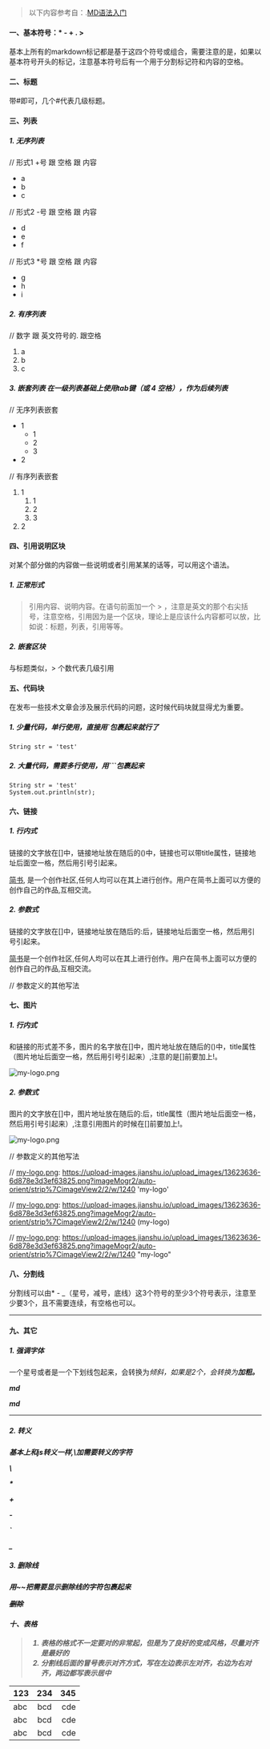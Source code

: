 
> 以下内容参考自：.[MD语法入门](https://www.jianshu.com/p/399e5a3c7cc5)

#### 一、基本符号：* - + . >

基本上所有的markdown标记都是基于这四个符号或组合，需要注意的是，如果以基本符号开头的标记，注意基本符号后有一个用于分割标记符和内容的空格。

#### 二、标题

带#即可，几个#代表几级标题。

#### 三、列表

##### 1. 无序列表

// 形式1 +号 跟 空格 跟 内容

+ a
+ b
+ c

// 形式2 -号 跟 空格 跟 内容
- d
- e
- f

// 形式3 *号 跟 空格 跟 内容
* g
* h
* i

##### 2. 有序列表

// 数字 跟 英文符号的. 跟空格
1. a
2. b
3. c

##### 3. 嵌套列表 在一级列表基础上使用tab键（或 4 空格），作为后续列表

// 无序列表嵌套 
+ 1
    + 1
    + 2
    + 3
+ 2

// 有序列表嵌套 
1. 1
    1. 1
    2. 2
    3. 3
2. 2

#### 四、引用说明区块

对某个部分做的内容做一些说明或者引用某某的话等，可以用这个语法。

##### 1. 正常形式

> 引用内容、说明内容。在语句前面加一个 > ，注意是英文的那个右尖括号，注意空格，引用因为是一个区块，理论上是应该什么内容都可以放，比如说：标题，列表，引用等等。

##### 2. 嵌套区块

与标题类似，> 个数代表几级引用

#### 五、代码块

在发布一些技术文章会涉及展示代码的问题，这时候代码块就显得尤为重要。

##### 1. 少量代码，单行使用，直接用`包裹起来就行了

`String str = 'test'`

##### 2. 大量代码，需要多行使用，用```包裹起来

```$xslt
String str = 'test'
System.out.println(str);
```

#### 六、链接

##### 1. 行内式

链接的文字放在[]中，链接地址放在随后的()中，链接也可以带title属性，链接地址后面空一格，然后用引号引起来。

[简书](https://www.jianshu.com "创作你的创作2"),
是一个创作社区,任何人均可以在其上进行创作。用户在简书上面可以方便的创作自己的作品,互相交流。 

##### 2. 参数式

链接的文字放在[]中，链接地址放在随后的:后，链接地址后面空一格，然后用引号引起来。

[简书]: https://www.jianshu.com "创作你的创作"

[简书]是一个创作社区,任何人均可以在其上进行创作。用户在简书上面可以方便的创作自己的作品,互相交流。

// 参数定义的其他写法

[简书]: https://www.jianshu.com '创作你的创作'
[简书]: https://www.jianshu.com (创作你的创作)
[简书]: <https://www.jianshu.com> "创作你的创作"

#### 七、图片

##### 1. 行内式

和链接的形式差不多，图片的名字放在[]中，图片地址放在随后的()中，title属性（图片地址后面空一格，然后用引号引起来）,注意的是[]前要加上!。

![my-logo.png](https://upload-images.jianshu.io/upload_images/13623636-6d878e3d3ef63825.png?imageMogr2/auto-orient/strip%7CimageView2/2/w/1240 "my-logo")

##### 2. 参数式

图片的文字放在[]中，图片地址放在随后的:后，title属性（图片地址后面空一格，然后用引号引起来）,注意引用图片的时候在[]前要加上!。

[my-logo.png]: https://upload-images.jianshu.io/upload_images/13623636-6d878e3d3ef63825.png?imageMogr2/auto-orient/strip%7CimageView2/2/w/1240 "my-logo"

![my-logo.png]

// 参数定义的其他写法

// [my-logo.png]: https://upload-images.jianshu.io/upload_images/13623636-6d878e3d3ef63825.png?imageMogr2/auto-orient/strip%7CimageView2/2/w/1240 'my-logo'

// [my-logo.png]: https://upload-images.jianshu.io/upload_images/13623636-6d878e3d3ef63825.png?imageMogr2/auto-orient/strip%7CimageView2/2/w/1240 (my-logo)

// [my-logo.png]: <https://upload-images.jianshu.io/upload_images/13623636-6d878e3d3ef63825.png?imageMogr2/auto-orient/strip%7CimageView2/2/w/1240> "my-logo"

#### 八、分割线

分割线可以由* - _（星号，减号，底线）这3个符号的至少3个符号表示，注意至少要3个，且不需要连续，有空格也可以。

***

#### 九、其它

##### 1. 强调字体

一个星号或者是一个下划线包起来，会转换为<em>倾斜，如果是2个，会转换为<strong>加粗。

*md*

**md**

___

##### 2. 转义

基本上和js转义一样,\加需要转义的字符

\\ 

\*

\+

\-

\`

\_


##### 3. 删除线

用~~把需要显示删除线的字符包裹起来

~~删除~~

#### 十、表格

> 1. 表格的格式不一定要对的非常起，但是为了良好的变成风格，尽量对齐是最好的
> 2. 分割线后面的冒号表示对齐方式，写在左边表示左对齐，右边为右对齐，两边都写表示居中

|123|234|345|
|:---|:---:|---:|
|abc|bcd|cde|
|abc|bcd|cde|
|abc|bcd|cde|
